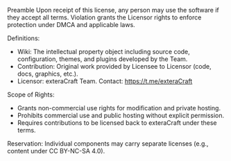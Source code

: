 Preamble
Upon receipt of this license, any person may use the software if they accept all terms. 
Violation grants the Licensor rights to enforce protection under DMCA and applicable laws.

Definitions:
- Wiki: The intellectual property object including source code, configuration, themes, and plugins developed by the Team.
- Contribution: Original work provided by Licensee to Licensor (code, docs, graphics, etc.).
- Licensor: exteraCraft Team. Contact: https://t.me/exteraCraft

Scope of Rights:
- Grants non-commercial use rights for modification and private hosting.
- Prohibits commercial use and public hosting without explicit permission.
- Requires contributions to be licensed back to exteraCraft under these terms.

Reservation:
Individual components may carry separate licenses (e.g., content under CC BY-NC-SA 4.0).
